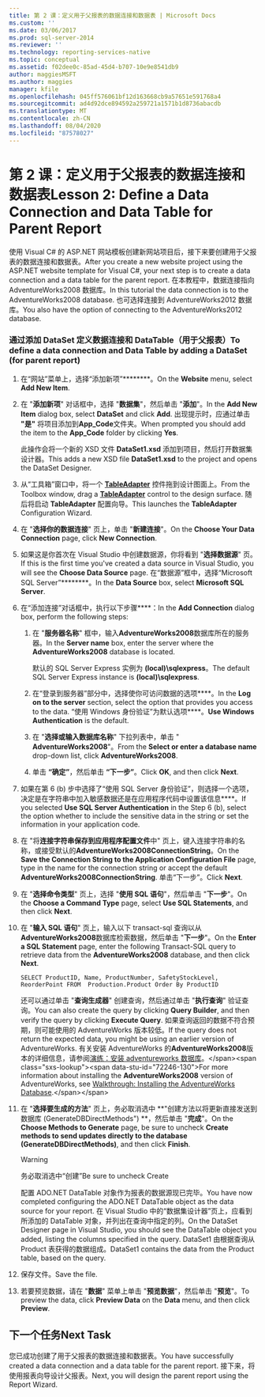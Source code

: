 ```yaml
---
title: 第 2 课：定义用于父报表的数据连接和数据表 | Microsoft Docs
ms.custom: ''
ms.date: 03/06/2017
ms.prod: sql-server-2014
ms.reviewer: ''
ms.technology: reporting-services-native
ms.topic: conceptual
ms.assetid: f02dee0c-85ad-45d4-b707-10e9e8541db9
author: maggiesMSFT
ms.author: maggies
manager: kfile
ms.openlocfilehash: 045ff576061bf12d163668cb9a57651e591768a4
ms.sourcegitcommit: ad4d92dce894592a259721a1571b1d8736abacdb
ms.translationtype: MT
ms.contentlocale: zh-CN
ms.lasthandoff: 08/04/2020
ms.locfileid: "87578027"
---
```

# <a name="lesson-2-define-a-data-connection-and-data-table-for-parent-report"></a><span data-ttu-id="72246-102">第 2 课：定义用于父报表的数据连接和数据表</span><span class="sxs-lookup"><span data-stu-id="72246-102">Lesson 2: Define a Data Connection and Data Table for Parent Report</span></span>
  <span data-ttu-id="72246-103">使用 Visual C# 的 ASP.NET 网站模板创建新网站项目后，接下来要创建用于父报表的数据连接和数据表。</span><span class="sxs-lookup"><span data-stu-id="72246-103">After you create a new website project using the ASP.NET website template for Visual C#, your next step is to create a data connection and a data table for the parent report.</span></span> <span data-ttu-id="72246-104">在本教程中，数据连接指向 AdventureWorks2008 数据库。</span><span class="sxs-lookup"><span data-stu-id="72246-104">In this tutorial the data connection is to the AdventureWorks2008 database.</span></span> <span data-ttu-id="72246-105">也可选择连接到 AdventureWorks2012 数据库。</span><span class="sxs-lookup"><span data-stu-id="72246-105">You also have the option of connecting to the AdventureWorks2012 database.</span></span>  
  
### <a name="to-define-a-data-connection-and-data-table-by-adding-a-dataset-for-parent-report"></a><span data-ttu-id="72246-106">通过添加 DataSet 定义数据连接和 DataTable（用于父报表）</span><span class="sxs-lookup"><span data-stu-id="72246-106">To define a data connection and Data Table by adding a DataSet (for parent report)</span></span>  
  
1.  <span data-ttu-id="72246-107">在“网站”菜单上，选择“添加新项”\*\*\*\*\*\*\*\*。</span><span class="sxs-lookup"><span data-stu-id="72246-107">On the **Website** menu, select **Add New Item**.</span></span>  
  
2.  <span data-ttu-id="72246-108">在 "**添加新项**" 对话框中，选择 "**数据集**"，然后单击 "**添加**"。</span><span class="sxs-lookup"><span data-stu-id="72246-108">In the **Add New Item** dialog box, select **DataSet** and click **Add**.</span></span> <span data-ttu-id="72246-109">出现提示时，应通过单击 **"是"** 将项目添加到**App_Code**文件夹。</span><span class="sxs-lookup"><span data-stu-id="72246-109">When prompted you should add the item to the **App_Code** folder by clicking **Yes**.</span></span>  
  
     <span data-ttu-id="72246-110">此操作会将一个新的 XSD 文件 **DataSet1.xsd** 添加到项目，然后打开数据集设计器。</span><span class="sxs-lookup"><span data-stu-id="72246-110">This adds a new XSD file **DataSet1.xsd** to the project and opens the DataSet Designer.</span></span>  
  
3.  <span data-ttu-id="72246-111">从“工具箱”窗口中，将一个 **[TableAdapter](https://msdn.microsoft.com/library/bz9tthwx\(v=vs.100\).aspx)** 控件拖到设计图面上。</span><span class="sxs-lookup"><span data-stu-id="72246-111">From the Toolbox window, drag a **[TableAdapter](https://msdn.microsoft.com/library/bz9tthwx\(v=vs.100\).aspx)** control to the design surface.</span></span> <span data-ttu-id="72246-112">随后将启动 **TableAdapter** 配置向导。</span><span class="sxs-lookup"><span data-stu-id="72246-112">This launches the **TableAdapter** Configuration Wizard.</span></span>  
  
4.  <span data-ttu-id="72246-113">在 "**选择你的数据连接**" 页上，单击 "**新建连接**"。</span><span class="sxs-lookup"><span data-stu-id="72246-113">On the **Choose Your Data Connection** page, click **New Connection**.</span></span>  
  
5.  <span data-ttu-id="72246-114">如果这是你首次在 Visual Studio 中创建数据源，你将看到 "**选择数据源**" 页。</span><span class="sxs-lookup"><span data-stu-id="72246-114">If this is the first time you've created a data source in Visual Studio, you will see the **Choose Data Source** page.</span></span> <span data-ttu-id="72246-115">在“数据源”框中，选择“Microsoft SQL Server”\*\*\*\*\*\*\*\*。</span><span class="sxs-lookup"><span data-stu-id="72246-115">In the **Data Source** box, select **Microsoft SQL Server**.</span></span>  
  
6.  <span data-ttu-id="72246-116">在“添加连接”对话框中，执行以下步骤\*\*\*\*：</span><span class="sxs-lookup"><span data-stu-id="72246-116">In the **Add Connection** dialog box, perform the following steps:</span></span>  
  
    1.  <span data-ttu-id="72246-117">在 "**服务器名称**" 框中，输入**AdventureWorks2008**数据库所在的服务器。</span><span class="sxs-lookup"><span data-stu-id="72246-117">In the **Server name** box, enter the server where the **AdventureWorks2008** database is located.</span></span>  
  
         <span data-ttu-id="72246-118">默认的 SQL Server Express 实例为 **(local)\sqlexpress**。</span><span class="sxs-lookup"><span data-stu-id="72246-118">The default SQL Server Express instance is **(local)\sqlexpress**.</span></span>  
  
    2.  <span data-ttu-id="72246-119">在“登录到服务器”部分中，选择使你可访问数据的选项\*\*\*\*。</span><span class="sxs-lookup"><span data-stu-id="72246-119">In the **Log on to the server** section, select the option that provides you access to the data.</span></span> <span data-ttu-id="72246-120">“使用 Windows 身份验证”为默认选项\*\*\*\*。</span><span class="sxs-lookup"><span data-stu-id="72246-120">**Use Windows Authentication** is the default.</span></span>  
  
    3.  <span data-ttu-id="72246-121">在 "**选择或输入数据库名称**" 下拉列表中，单击 " **AdventureWorks2008**"。</span><span class="sxs-lookup"><span data-stu-id="72246-121">From the **Select or enter a database name** drop-down list, click **AdventureWorks2008**.</span></span>  
  
    4.  <span data-ttu-id="72246-122">单击 **“确定”**，然后单击 **“下一步”**。</span><span class="sxs-lookup"><span data-stu-id="72246-122">Click **OK**, and then click **Next**.</span></span>  
  
7.  <span data-ttu-id="72246-123">如果在第 6 (b) 步中选择了“使用 SQL Server 身份验证”，则选择一个选项，决定是在字符串中加入敏感数据还是在应用程序代码中设置该信息\*\*\*\*。</span><span class="sxs-lookup"><span data-stu-id="72246-123">If you selected **Use SQL Server Authentication** in the Step 6 (b), select the option whether to include the sensitive data in the string or set the information in your application code.</span></span>  
  
8.  <span data-ttu-id="72246-124">在 "将**连接字符串保存到应用程序配置文件**中" 页上，键入连接字符串的名称，或接受默认的**AdventureWorks2008ConnectionString**。</span><span class="sxs-lookup"><span data-stu-id="72246-124">On the **Save the Connection String to the Application Configuration File** page, type in the name for the connection string or accept the default **AdventureWorks2008ConnectionString**.</span></span> <span data-ttu-id="72246-125">单击“下一步”。</span><span class="sxs-lookup"><span data-stu-id="72246-125">Click **Next**.</span></span>  
  
9. <span data-ttu-id="72246-126">在 "**选择命令类型**" 页上，选择 "**使用 SQL 语句**"，然后单击 "**下一步**"。</span><span class="sxs-lookup"><span data-stu-id="72246-126">On the **Choose a Command Type** page, select **Use SQL Statements**, and then click **Next**.</span></span>  
  
10. <span data-ttu-id="72246-127">在 "**输入 SQL 语句**" 页上，输入以下 transact-sql 查询以从**AdventureWorks2008**数据库检索数据，然后单击 "**下一步**"。</span><span class="sxs-lookup"><span data-stu-id="72246-127">On the **Enter a SQL Statement** page, enter the following Transact-SQL query to retrieve data from the **AdventureWorks2008** database, and then click **Next**.</span></span>  
  
    ```  
    SELECT ProductID, Name, ProductNumber, SafetyStockLevel, ReorderPoint FROM  Production.Product Order By ProductID  
    ```  
  
     <span data-ttu-id="72246-128">还可以通过单击 "**查询生成器**" 创建查询，然后通过单击 "**执行查询**" 验证查询。</span><span class="sxs-lookup"><span data-stu-id="72246-128">You can also create the query by clicking **Query Builder**, and then verify the query by clicking **Execute Query**.</span></span> <span data-ttu-id="72246-129">如果查询返回的数据不符合预期，则可能使用的 AdventureWorks 版本较低。</span><span class="sxs-lookup"><span data-stu-id="72246-129">If the query does not return the expected data, you might be using an earlier version of AdventureWorks.</span></span> <span data-ttu-id="72246-130">有关安装 AdventureWorks 的**AdventureWorks2008**版本的详细信息，请参阅[演练：安装 adventureworks 数据库](https://msdn.microsoft.com/library/aa992075\(v=vs.100\).aspx)。</span><span class="sxs-lookup"><span data-stu-id="72246-130">For more information about installing the **AdventureWorks2008** version of AdventureWorks, see [Walkthrough: Installing the AdventureWorks Database](https://msdn.microsoft.com/library/aa992075\(v=vs.100\).aspx).</span></span>  
  
11. <span data-ttu-id="72246-131">在 "**选择要生成的方法**" 页上，务必取消选中 **"创建方法以将更新直接发送到数据库 (GenerateDBDirectMethods") **，然后单击 "**完成**"。</span><span class="sxs-lookup"><span data-stu-id="72246-131">On the **Choose Methods to Generate** page, be sure to uncheck **Create methods to send updates directly to the database (GenerateDBDirectMethods)**, and then click **Finish**.</span></span>  
  
    > [!WARNING]  
    >  <span data-ttu-id="72246-132">务必取消选中“创建”</span><span class="sxs-lookup"><span data-stu-id="72246-132">Be sure to uncheck Create</span></span>  
  
     <span data-ttu-id="72246-133">配置 ADO.NET DataTable 对象作为报表的数据源现已完毕。</span><span class="sxs-lookup"><span data-stu-id="72246-133">You have now completed configuring the ADO.NET DataTable object as the data source for your report.</span></span> <span data-ttu-id="72246-134">在 Visual Studio 中的“数据集设计器”页上，应看到所添加的 DataTable 对象，并列出在查询中指定的列。</span><span class="sxs-lookup"><span data-stu-id="72246-134">On the DataSet Designer page in Visual Studio, you should see the DataTable object you added, listing the columns specified in the query.</span></span> <span data-ttu-id="72246-135">DataSet1 由根据查询从 Product 表获得的数据组成。</span><span class="sxs-lookup"><span data-stu-id="72246-135">DataSet1 contains the data from the Product table, based on the query.</span></span>  
  
12. <span data-ttu-id="72246-136">保存文件。</span><span class="sxs-lookup"><span data-stu-id="72246-136">Save the file.</span></span>  
  
13. <span data-ttu-id="72246-137">若要预览数据，请在 "**数据**" 菜单上单击 "**预览数据**"，然后单击 "**预览**"。</span><span class="sxs-lookup"><span data-stu-id="72246-137">To preview the data, click **Preview Data** on the **Data** menu, and then click **Preview**.</span></span>  
  
## <a name="next-task"></a><span data-ttu-id="72246-138">下一个任务</span><span class="sxs-lookup"><span data-stu-id="72246-138">Next Task</span></span>  
 <span data-ttu-id="72246-139">您已成功创建了用于父报表的数据连接和数据表。</span><span class="sxs-lookup"><span data-stu-id="72246-139">You have successfully created a data connection and a data table for the parent report.</span></span> <span data-ttu-id="72246-140">接下来，将使用报表向导设计父报表。</span><span class="sxs-lookup"><span data-stu-id="72246-140">Next, you will design the parent report using the Report Wizard.</span></span>  
  
  
